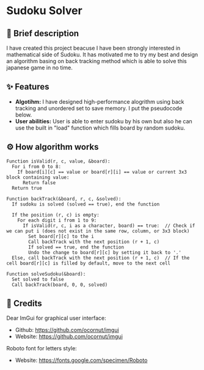 # Sudoku Solver
## 📃 Brief description
I have created this project beacuse I have been strongly interested in mathematical side of Sudoku. It has motivated me to try my best and design an algorithm basing on back tracking method which is able to solve this japanese game in no time.
## ✨ Features
- **Algotihm:** I have designed high-performance alogrithm using back tracking and unordered set to save memory. I put the pseudocode below.
- **User abilities:** User is able to enter sudoku by his own but also he can use the built in "load" function which fills board by random sudoku.
## ⚙ How algorithm works
```
Function isValid(r, c, value, &board):
  For i from 0 to 8:
    If board[i][c] == value or board[r][i] == value or current 3x3 block containing value:
      Return false
  Return true

Function backTrack(&board, r, c, &solved):
  If sudoku is solved (solved == true), end the function

  If the position (r, c) is empty:
    For each digit i from 1 to 9:
      If isValid(r, c, i as a character, board) == true:  // Check if we can put i (does not exist in the same row, column, or 3x3 block)
        Set board[r][c] to the i
        Call backTrack with the next position (r + 1, c)
        If solved == true, end the function
        Undo the change to board[r][c] by setting it back to '.'
  Else, call backTrack with the next position (r + 1, c)  // If the cell board[r][c] is filled by default, move to the next cell

Function solveSudoku(&board):
  Set solved to false
  Call backTrack(board, 0, 0, solved)
```
## 📜 Credits
Dear ImGui for graphical user interface:
- Github: https://github.com/ocornut/imgui
- Website: https://github.com/ocornut/imgui

Roboto font for letters style:
- Website: https://fonts.google.com/specimen/Roboto
